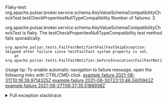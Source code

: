         
Flaky-test: org.apache.pulsar.broker.service.schema.KeyValueSchemaCompatibilityCheckTest.testCheckPropertiesNullTypeCompatibility
Number of failures: 3

org.apache.pulsar.broker.service.schema.KeyValueSchemaCompatibilityCheckTest is flaky. The testCheckPropertiesNullTypeCompatibility test method fails sporadically.

```
org.apache.pulsar.tests.FailFastNotifier$FailFastSkipException: Skipped after failure since testFailFast system property is set.
	at org.apache.pulsar.tests.FailFastNotifier.beforeInvocation(FailFastNotifier.java:88)

```

Usage tip: To enable automatic navigation to failure message, open the following links with CTRL/CMD-click.
[example failure 2021-08-31T10:16:39.9714325Z](https://github.com/apache/pulsar/runs/3471501156?check_suite_focus=true#step:10:1615)
[example failure 2021-08-30T23:13:46.3405942Z](https://github.com/apache/pulsar/runs/3467152431?check_suite_focus=true#step:9:875)
[example failure 2021-08-27T06:37:35.5188938Z](https://github.com/apache/pulsar/runs/3440411059?check_suite_focus=true#step:9:2797)


<details>
<summary>Full exception stacktrace</summary>
<code><pre>
org.apache.pulsar.tests.FailFastNotifier$FailFastSkipException: Skipped after failure since testFailFast system property is set.
	at org.apache.pulsar.tests.FailFastNotifier.beforeInvocation(FailFastNotifier.java:88)

</pre></code>
</details>

